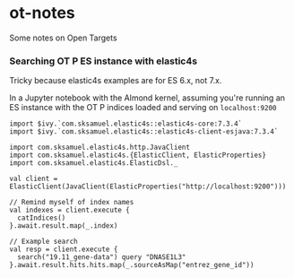 # ot-notes
Some notes on Open Targets

### Searching OT P ES instance with elastic4s
Tricky because elastic4s examples are for ES 6.x, not 7.x.

In a Jupyter notebook with the Almond kernel, assuming you're running an ES instance with the OT P indices loaded and serving on `localhost:9200`
```
import $ivy.`com.sksamuel.elastic4s::elastic4s-core:7.3.4`
import $ivy.`com.sksamuel.elastic4s::elastic4s-client-esjava:7.3.4`

import com.sksamuel.elastic4s.http.JavaClient
import com.sksamuel.elastic4s.{ElasticClient, ElasticProperties}
import com.sksamuel.elastic4s.ElasticDsl._

val client = ElasticClient(JavaClient(ElasticProperties("http://localhost:9200")))

// Remind myself of index names
val indexes = client.execute {
  catIndices()
}.await.result.map(_.index)

// Example search
val resp = client.execute {
  search("19.11_gene-data") query "DNASE1L3"
}.await.result.hits.hits.map(_.sourceAsMap("entrez_gene_id"))
```
